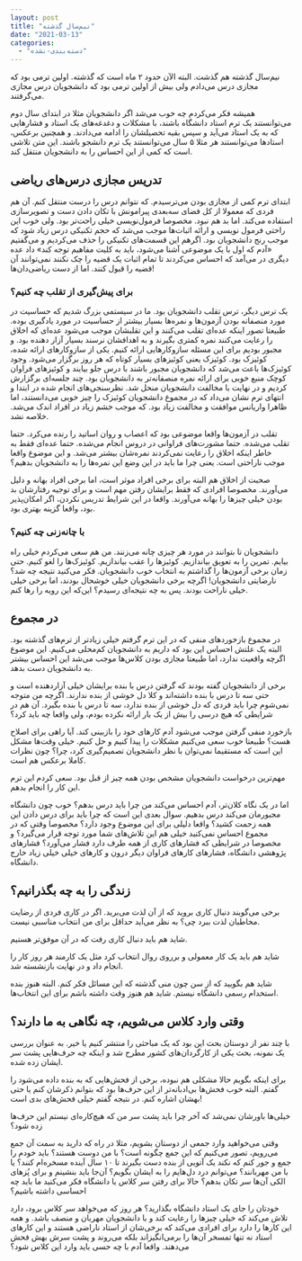 ```yaml
---
layout: post
title: "نیم‌سال گذشته"
date: "2021-03-13"
categories: 
  - "دسته‌بندی-نشده"
---
```


نیم‌سال گذشته هم گذشت. البته الآن حدود ۲ ماه است که گذشته. اولین ترمی بود که مجازی درس می‌دادم ولی بیش از اولین ترمی بود که دانشجویان درس مجازی می‌گرفتند.

همیشه فکر می‌کردم چه خوب می‌شد اگر دانشجویان مثلا در ابتدای سال دوم می‌توانستند یک ترم استاد دانشگاه باشند، با مشکلات و دغدغه‌های یک استاد و فشارهایی که به یک استاد می‌آید و سپس بقیه تحصیلشان را ادامه می‌دادند. و همچنین برعکس، استادها می‌توانستند هر مثلا ۵ سال می‌توانستند یک ترم دانشجو باشند. این متن تلاشی است که کمی از این احساس را به دانشجویان منتقل کند.

## تدریس مجازی درس‌های ریاضی

ابتدای ترم کمی از مجازی بودن می‌ترسیدم. که نتوانم درس را درست منتقل کنم. آن هم فردی که معمولا از کل فضای سه‌بعدی پیرامونش با تکان دادن دست و تصویرسازی استفاده می‌کند. اما بد هم نبود. مخصوصا فرمول‌نویسی خیلی راحت‌تر بود. ولی خوب این راحتی فرمول نویسی و ارائه اثبات‌ها موجب می‌شد که حجم تکنیکی درس زیاد شود که موجب رنج دانشجویان بود. اگرهم این قسمت‌های تکنیکی را حذف می‌کردیم و می‌گفتیم «آدم که اول با یک موضوعی آشنا می‌شود، باید به کلیت مفاهیم توجه کند» داد عده دیگری در می‌آمد که احساس می‌کردند تا تمام اثبات یک قضیه را چک نکنند نمی‌توانند آن قضیه را قبول کنند. اما از دست ریاضی‌دان‌ها!

### برای پیش‌گیری از تقلب چه کنیم؟

یک ترس دیگر، ترس تقلب دانشجویان بود. ما در سیستمی بزرگ شدیم که حساسیت در مورد منصفانه بودن آزمون‌ها و نمره‌ها بسیار بیشتر از حساسیت در مورد یادگیری بوده. طبیعتا تصور اینکه عده‌ای تقلب می‌کنند و این تقلبشان موجب می‌شود عده‌ای که اخلاق را رعایت می‌کنند نمره کمتری بگیرند و به اهدافشان نرسند بسیار آزار دهنده بود. و مجبور بودیم برای این مسئله سازوکارهایی ارائه کنیم. یکی از سازوکارهای ارائه شده، کوئیزک بود. کوئیزک یعنی کوئیزهای بسیار کوتاه که هر روز برگزار می‌شود. وجود کوئیزک‌ها باعث می‌شد که دانشجویان مجبور باشند با درس جلو بیایند و کوئیزهای فراوان کوچک منبع خوبی برای ارائه نمره منصفانه‌تر به دانشجویان بود. چند جلسه‌ای برگزارش کردیم و در نهایت با مخالفت دانشجویان منحل شد. نظرسنجی‌های انجام شده در ابتدا و انتهای ترم نشان می‌داد که در مجموع دانشجویان کوئیزک را چیز خوبی می‌دانستند، اما ظاهرا واریانس موافقت و مخالفت زیاد بود. که موجب خشم زیاد در افراد اندک می‌شد. خلاصه نشد.

تقلب در آزمون‌ها واقعا موضوعی بود که اعصاب و روان اساتید را رنده می‌کرد. حتما تقلب می‌شده. حتما مشورت‌های فراوانی در دروس انجام می‌شده. حتما عده‌ای فقط به خاطر اینکه اخلاق را رعایت نمی‌کردند نمره‌شان بیشتر می‌شد. و این موضوع واقعا موجب ناراحتی است. یعنی چرا ما باید در این وضع این نمره‌ها را به دانشجویان بدهیم؟

صحبت از اخلاق هم البته برای برخی افراد موثر است، اما برخی افراد بهانه و دلیل می‌آورند. مخصوصا افرادی که فقط برایشان رفتن مهم است و برای توجیه رفتارشان بد بودن خیلی چیزها را بهانه می‌آورند. واقعا در این شرایط تدریس نکردن، اگر امکان‌پذیر بود، واقعا گزینه بهتری بود.

### با چانه‌زنی چه کنیم؟

دانشجویان تا بتوانند در مورد هر چیزی چانه می‌زنند. من هم سعی می‌کردم خیلی راه بیایم. تمرین را به تعویق بیاندازیم. کوئیزها را عقب بیاندازیم. کوئیزک‌ها را لغو کنیم. حتی زمان برخی آزمون‌ها را گذاشتم به انتخاب خوب دانشجویان. فکر می‌کنید نتیجه چه شد؟ نارضایتی دانشجویان! اگرچه برخی دانشجویان خیلی خوشحال بودند، اما برخی خیلی خیلی ناراحت بودند. پس به چه نتیجه‌ای رسیدم؟ این‌که این رویه را رها کنم.

## در مجموع

در مجموع بازخوردهای منفی که در این ترم گرفتم خیلی زیادتر از ترم‌های گذشته بود. البته یک علتش احساس این بود که داریم به دانشجویان کم‌محلی می‌کنیم. این موضوع اگرچه واقعیت ندارد، اما طبیعتا مجازی بودن کلاس‌ها موجب می‌شد این احساس بیشتر به دانشجویان دست بدهد.

برخی از دانشجویان گفته بودند که گرفتن درس با بنده برایشان خیلی آزاردهنده است و حتی سه تا درس با بنده داشته‌اند و کلا دل خوشی از بنده ندارند. اگرچه من متوجه نمی‌شوم چرا باید فردی که دل خوشی از بنده ندارد، سه تا درس با بنده بگیرد. آن هم در شرایطی که هیچ درسی را بیش از یک بار ارائه نکرده بودم، ولی واقعا چه باید کرد؟

بازخورد منفی گرفتن موجب می‌شود آدم کارهای خود را بازبینی کند. آیا راهی برای اصلاح هست؟ طبیعتا خوب سعی می‌کنیم مشکلات را پیدا کنیم و حل کنیم. خیلی وقت‌ها مشکل این است که مستقیما نمی‌توان با نظر دانشجویان تصمیم‌گیری کرد، چرا؟ چون نظرات کاملا برعکس هم است.

مهم‌ترین درخواست دانشجویان مشخص بودن همه چیز از قبل بود. سعی کردم این ترم این کار را انجام بدهم.

اما در یک نگاه کلان‌تر، آدم احساس می‌کند من چرا باید درس بدهم؟ خوب چون دانشگاه مجبورمان می‌کند درس بدهیم. سوال بعدی این است که چرا باید برای درس دادن این همه زحمت کشید؟ واقعا دلیلی برای این موضوع وجود دارد؟ مخصوصا وقتی که در مجموع احساس نمی‌کنید خیلی هم این تلاش‌های شما مورد توجه قرار می‌گیرد؟ و مخصوصا در شرایطی که فشارهای کاری از همه طرف دارد فشار می‌آورد؟ فشارهای پژوهشی دانشگاه، فشارهای کارهای فراوان دیگر درون و کارهای خیلی خیلی زیاد خارج دانشگاه.

## زندگی را به چه بگذرانیم؟

برخی می‌گویند دنبال کاری بروید که از آن لذت می‌برید. اگر در کاری فردی از رضایت مخاطبان لذت ببرد چی؟ به نظر می‌آید حداقل برای من انتخاب مناسبی نیست.

شاید هم باید دنبال کاری رفت که در آن موفق‌تر هستیم.

شاید هم باید یک کار معمولی و برروی روال انتخاب کرد مثل یک کارمند هر روز کار را انجام داد و در نهایت بازنشسته شد.

شاید هم بگویید که از سن چون منی گذشته که این مسائل فکر کنم. البته هنوز بنده استخدام رسمی دانشگاه نیستم. شاید هم هنوز وقت داشته باشم برای این انتخاب‌ها.

## وقتی وارد کلاس می‌شویم، چه نگاهی به ما دارند؟

با چند نفر از دوستان بحث این بود که یک مباحثی را منتشر کنیم یا خیر. به عنوان بررسی یک نمونه، بحث یکی از کارگردان‌های کشور مطرح شد و اینکه چه حرف‌هایی پشت سر ایشان زده شده.

برای اینکه بگویم حالا مشکلی هم نبوده، برخی از فحش‌هایی که به بنده داده می‌شود را گفتم. البته خوب فحش‌ها بی‌ادبانه‌تر از این حرف‌ها بود که بتوانم ذکرشان کنم یا حتی بهشان اشاره کنم. در نتیجه گفتم خیلی فحش‌های بدی است!

خیلی‌ها باورشان نمی‌شد که آخر چرا باید پشت سر من که هیچ‌کاره‌ای نیستم این حرف‌ها زده شود؟

وقتی می‌خواهید وارد جمعی از دوستان بشویم، مثلا در راه که دارید به سمت آن جمع می‌رویم، تصور می‌کنیم که این جمع چگونه است؟ با من دوست هستند؟ باید خودم را جمع و جور کنم که نکند یک آتویی از بنده دست بگیرند تا ۱۰ سال آینده مسخره‌ام کنند؟ یا با من مهربانند؟ می‌توانم درد دل‌هایم را به ایشان بگویم؟ آن‌جا باید بنشینم و برای پُزهای الکی آن‌ها سر تکان بدهم؟ حالا برای رفتن سر کلاس یا دانشگاه فکر می‌کنید ما باید چه احساسی داشته باشیم؟

خودتان را جای یک استاد دانشگاه بگذارید؟ هر روز که می‌خواهد سر کلاس برود، دارد تلاش می‌کند که خیلی چیزها را رعایت کند و با دانشجویان مهربان و منصف باشد. و همه این کارها را دارد برای افرادی می‌کند که برخی‌شان از استاد ناراضی هستند و این کارهای استاد نه تنها تمسخر آن‌ها را برمی‌انگیزاند بلکه می‌روند و پشت سرش بهش فحش می‌دهند. واقعا آدم با چه حسی باید وارد این کلاس شود؟
